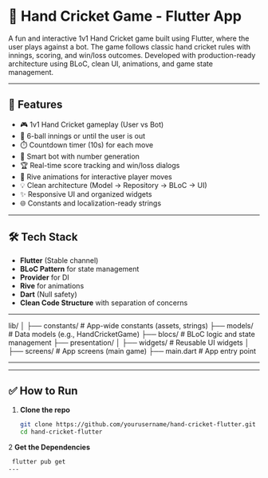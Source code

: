 # 🏏 Hand Cricket Game - Flutter App

A fun and interactive 1v1 Hand Cricket game built using Flutter, where the user plays against a bot. The game follows classic hand cricket rules with innings, scoring, and win/loss outcomes. Developed with production-ready architecture using BLoC, clean UI, animations, and game state management.

---

## 🚀 Features

- 🎮 1v1 Hand Cricket gameplay (User vs Bot)
- 🔁 6-ball innings or until the user is out
- ⏱️ Countdown timer (10s) for each move
- 🤖 Smart bot with number generation
- 🏆 Real-time score tracking and win/loss dialogs
- 🧠 Rive animations for interactive player moves
- 💡 Clean architecture (Model → Repository → BLoC → UI)
- ✨ Responsive UI and organized widgets
- 🌐 Constants and localization-ready strings

---

## 🛠️ Tech Stack

- **Flutter** (Stable channel)
- **BLoC Pattern** for state management
- **Provider** for DI
- **Rive** for animations
- **Dart** (Null safety)
- **Clean Code Structure** with separation of concerns

---
lib/
│
├── constants/              # App-wide constants (assets, strings)
├── models/                 # Data models (e.g., HandCricketGame)
├── blocs/                  # BLoC logic and state management
├── presentation/
│   ├── widgets/            # Reusable UI widgets
│   ├── screens/            # App screens (main game)
├── main.dart               # App entry point

---
---
## ✅ How to Run

1. **Clone the repo**
   ```bash
   git clone https://github.com/yourusername/hand-cricket-flutter.git
   cd hand-cricket-flutter

2 **Get the Dependencies**
   ```bash
    flutter pub get
---